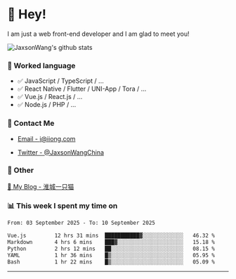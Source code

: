 # 👋 Hey!

I am just a web front-end developer and I am glad to meet you!

![JaxsonWang's github stats](https://github-readme-stats.vercel.app/api?username=JaxsonWang&&show_icons=true&&title_color=1abc9c&&icon_color=1abc9c)


### 📝 Worked language

- ✅ JavaScript / TypeScript / ...
- ✅ React Native / Flutter / UNI-App / Tora / ...
- ✅ Vue.js / React.js / ...
- ✅ Node.js / PHP / ...

### 📮 Contact Me

- [Email - i@iiong.com](mailto:i@iiong.com)

- [Twitter - @JaxsonWangChina](https://twitter.com/JaxsonWangChina)

### 🤪 Other

[📌 My Blog - 淮城一只猫](https://iiong.com)

### 📊 This week I spent my time on

<!--START_SECTION:waka-->

```txt
From: 03 September 2025 - To: 10 September 2025

Vue.js         12 hrs 31 mins  ███████████▓░░░░░░░░░░░░░   46.32 %
Markdown       4 hrs 6 mins    ███▓░░░░░░░░░░░░░░░░░░░░░   15.18 %
Python         2 hrs 12 mins   ██░░░░░░░░░░░░░░░░░░░░░░░   08.15 %
YAML           1 hr 36 mins    █▒░░░░░░░░░░░░░░░░░░░░░░░   05.95 %
Bash           1 hr 22 mins    █▒░░░░░░░░░░░░░░░░░░░░░░░   05.09 %
```

<!--END_SECTION:waka-->

---
